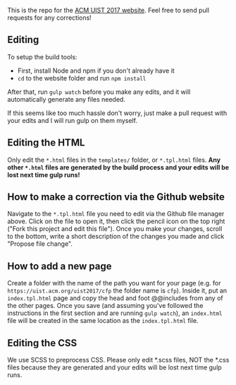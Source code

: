 This is the repo for the [ACM UIST 2017 website](https://uist.acm.org/uist2017/). Feel free to send pull requests for any corrections!

## Editing

To setup the build tools:

- First, install Node and npm if you don't already have it
- `cd` to the website folder and run `npm install`

After that, run `gulp watch` before you make any edits, and it will automatically generate any files needed.

If this seems like too much hassle don't worry, just make a pull request with your edits and I will run gulp on them myself.

## Editing the HTML

Only edit the `*.html` files in the `templates/` folder, or `*.tpl.html` files. **Any other `*.html` files are generated by the build process and your edits will be lost next time gulp runs!**

## How to make a correction via the Github website

Navigate to the `*.tpl.html` file you need to edit via the Github file manager above. Click on the file to open it, then click the pencil icon on the top right ("Fork this project and edit this file"). Once you make your changes, scroll to the bottom, write a short description of the changes you made and click "Propose file change".

## How to add a new page

Create a folder with the name of the path you want for your page (e.g. for `https://uist.acm.org/uist2017/cfp` the folder name is `cfp`). Inside it, put an `index.tpl.html` page and copy the head and foot @@includes from any of the other pages. Once you save (and assuming you've followed the instructions in the first section and are running `gulp watch`), an `index.html` file will be created in the same location as the `index.tpl.html` file.

## Editing the CSS

We use SCSS to preprocess CSS. Please only edit *.scss files, NOT the *.css files because they are generated and your edits will be lost next time gulp runs.
